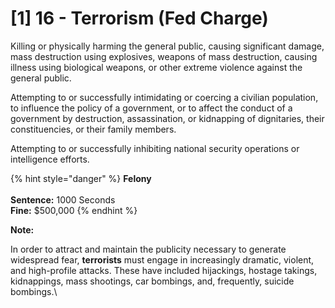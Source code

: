 # \[1] 16 - Terrorism (Fed Charge)

Killing or physically harming the general public, causing significant damage, mass destruction using explosives, weapons of mass destruction, causing illness using biological weapons, or other extreme violence against the general public.&#x20;

Attempting to or successfully intimidating or coercing a civilian population, to influence the policy of a government, or to affect the conduct of a government by destruction, assassination, or kidnapping of dignitaries, their constituencies, or their family members. &#x20;

Attempting to or successfully inhibiting national security operations or intelligence efforts.&#x20;

{% hint style="danger" %}
**Felony**\
\
**Sentence:** 1000 Seconds\
**Fine:** $500,000
{% endhint %}

**Note:**

In order to attract and maintain the publicity necessary to generate widespread fear, **terrorists** must engage in increasingly dramatic, violent, and high-profile attacks. These have included hijackings, hostage takings, kidnappings, mass shootings, car bombings, and, frequently, suicide bombings.\
